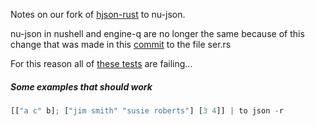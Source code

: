 

Notes on our fork of [hjson-rust](https://github.com/hjson/hjson-rust)
to nu-json.

nu-json in nushell and engine-q are no longer the same
because of this change that was made in this
[commit](https://github.com/nushell/engine-q/commit/624edce4f75f9ce01587fe29e21d8e823371ec77) to the file ser.rs

For this reason all of [these tests](https://github.com/nushell/nushell/blob/main/crates/nu-json/tests/main.rs) are failing...

##### Some examples that should work

```rust
[["a c" b]; ["jim smith" "susie roberts"] [3 4]] | to json -r
```
